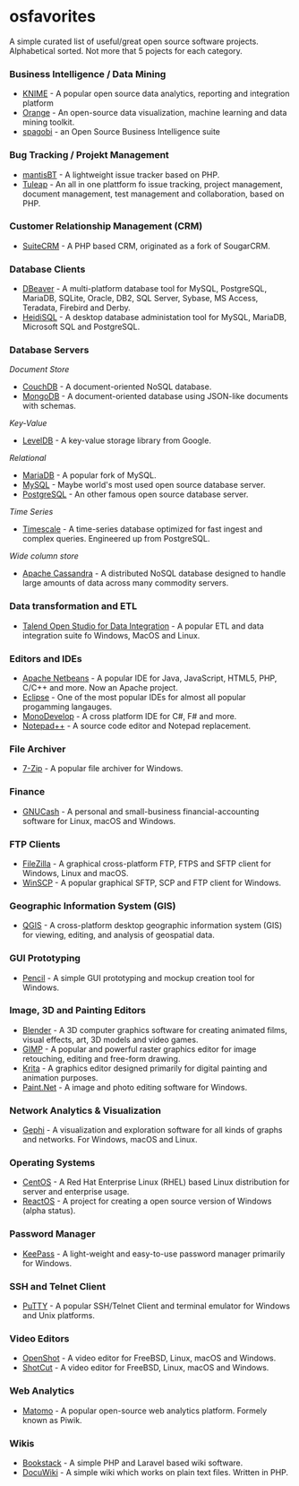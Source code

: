 # osfavorites
A simple curated list of useful/great open source software projects. Alphabetical sorted. Not more that 5 pojects for each category.

### Business Intelligence / Data Mining
* [KNIME](https://www.knime.com/) - A popular open source data analytics, reporting and integration platform
* [Orange](https://orange.biolab.si/) - An open-source data visualization, machine learning and data mining toolkit.
* [spagobi](http://www.spagobi.org/) - an Open Source Business Intelligence suite

### Bug Tracking / Projekt Management
* [mantisBT](http://www.mantisbt.org/) - A lightweight issue tracker based on PHP.
* [Tuleap](https://www.tuleap.org/) - An all in one plattform fo issue tracking, project management, document management, test management and collaboration, based on PHP.

### Customer Relationship Management (CRM)
* [SuiteCRM](https://suitecrm.com/) - A PHP based CRM, originated as a fork of SougarCRM.

### Database Clients
* [DBeaver](https://dbeaver.jkiss.org/) - A multi-platform database tool for MySQL, PostgreSQL, MariaDB, SQLite, Oracle, DB2, SQL Server, Sybase, MS Access, Teradata, Firebird and Derby.
* [HeidiSQL](https://www.heidisql.com/) - A desktop database administation tool for MySQL, MariaDB, Microsoft SQL and PostgreSQL.

### Database Servers
*Document Store*
* [CouchDB](http://couchdb.apache.org/) - A document-oriented NoSQL database.
* [MongoDB](https://www.mongodb.com/) - A document-oriented database using JSON-like documents with schemas. 

*Key-Value*
* [LevelDB](https://github.com/google/leveldb) -  A key-value storage library from Google.

*Relational* 
* [MariaDB](http://mariadb.org/) - A popular fork of MySQL.
* [MySQL](https://dev.mysql.com/downloads/) - Maybe world's most used open source database server.
* [PostgreSQL](https://www.postgresql.org/) - An other famous open source database server.

*Time Series*
* [Timescale](http://www.timescale.com/) - A time-series database optimized for fast ingest and complex queries. Engineered up from PostgreSQL.

*Wide column store*
* [Apache Cassandra](http://cassandra.apache.org/) - A distributed NoSQL database designed to handle large amounts of data across many commodity servers.

### Data transformation and ETL
* [Talend Open Studio for Data Integration](https://www.talend.com/products/data-integration/data-integration-open-studio/) - A popular ETL and data integration suite fo Windows, MacOS and Linux.

### Editors and IDEs
* [Apache Netbeans](http://netbeans.apache.org/) - A popular IDE for Java, JavaScript, HTML5, PHP, C/C++ and more. Now an Apache project.
* [Eclipse](https://www.eclipse.org/) - One of the most popular IDEs for almost all popular progamming langauges.
* [MonoDevelop](http://www.monodevelop.com/) - A cross platform IDE for C#, F# and more.
* [Notepad++](https://notepad-plus-plus.org/) - A source code editor and Notepad replacement.

### File Archiver
* [7-Zip](http://7-zip.org/) - A popular file archiver for Windows. 

### Finance
* [GNUCash](http://www.gnucash.org/) - A personal and small-business financial-accounting software for Linux, macOS and Windows.

### FTP Clients
* [FileZilla](https://filezilla-project.org/) - A graphical cross-platform FTP, FTPS and SFTP client for Windows, Linux and macOS.
* [WinSCP](https://winscp.net/) - A popular graphical SFTP, SCP and FTP client for Windows.

### Geographic Information System (GIS)
* [QGIS](https://qgis.org/en/site/) - A cross-platform desktop geographic information system (GIS) for viewing, editing, and analysis of geospatial data.

### GUI Prototyping
* [Pencil](http://pencil.evolus.vn/) - A simple GUI prototyping and mockup creation tool for Windows.

### Image, 3D and Painting Editors
* [Blender](https://www.blender.org/) - A 3D computer graphics software for creating animated films, visual effects, art, 3D models and video games.
* [GIMP](https://www.gimp.org/) - A popular and powerful raster graphics editor for image retouching, editing and free-form drawing. 
* [Krita](https://krita.org/en/) - A graphics editor designed primarily for digital painting and animation purposes.
* [Paint.Net](https://www.getpaint.net/) - A image and photo editing software for Windows.

### Network Analytics & Visualization
* [Gephi](https://gephi.org/) - A visualization and exploration software for all kinds of graphs and networks. For Windows, macOS and Linux.

### Operating Systems
* [CentOS](https://www.centos.org/) - A Red Hat Enterprise Linux (RHEL) based Linux distribution for server and enterprise usage.
* [ReactOS](http://reactos.org/) - A project for creating a open source version of Windows (alpha status).

### Password Manager
* [KeePass](https://keepass.info/) - A light-weight and easy-to-use password manager primarily for Windows.

### SSH and Telnet Client
* [PuTTY](https://www.chiark.greenend.org.uk/~sgtatham/putty/) - A popular SSH/Telnet Client and terminal emulator for Windows and Unix platforms.

### Video Editors
* [OpenShot](https://www.openshot.org/) - A video editor for FreeBSD, Linux, macOS and Windows.
* [ShotCut](https://shotcut.org/) - A video editor for FreeBSD, Linux, macOS and Windows.

### Web Analytics
* [Matomo](https://matomo.org/) - A popular open-source web analytics platform. Formely known as Piwik.

### Wikis
* [Bookstack](https://www.bookstackapp.com/) - A simple PHP and Laravel based wiki software.
* [DocuWiki](https://www.dokuwiki.org/) - A simple wiki which works on plain text files. Written in PHP.
